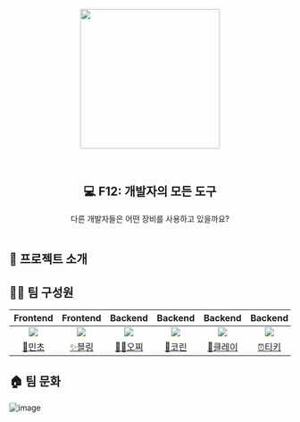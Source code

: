 <p align="middle" >
  <img width="250px;" src="https://user-images.githubusercontent.com/66253212/177762276-97611988-7f8b-4dd0-8855-c139467b5304.png"/>
</p>

<div align="center">
<br/>
  <h2> 💻 F12: 개발자의 모든 도구 </h2>
  다른 개발자들은 어떤 장비를 사용하고 있을까요?
</div>
<br/>
</div>

## 📝 프로젝트 소개

## 👦👧 팀 구성원
|Frontend|Frontend|Backend|Backend|Backend|Backend|Backend|
|:-:|:-:|:-:|:-:|:-:|:-:|:-:|
|![](https://github.com/jswith.png?size=100)|![](https://github.com/uk960214.png?size=100)|![](https://github.com/Ohzzi.png?size=100)|![](https://github.com/hamcheeseburger.png?size=100)|![](https://github.com/yangdongjue5510.png?size=100)|![](https://github.com/yh20studio.png?size=100)|![](https://github.com/Youngyoon-1.png?size=100)|
|[🌿민초](https://github.com/jswith)|[✨블링](https://github.com/uk960214)|[🧘‍♂️오찌](https://github.com/Ohzzi)|[👃코린](https://github.com/hamcheeseburger)|[🧱클레이](https://github.com/yangdongjue5510)|[⏰티키](https://github.com/yh20studio)|[🍪칙촉](https://github.com/Youngyoon-1)|


## 🏠 팀 문화
![image](https://user-images.githubusercontent.com/66253212/177761996-cd2f7fce-50a9-491d-b1b5-31c6a64fb01d.png)
